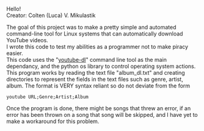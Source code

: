 Hello!  
Creator: Colten (Luca) V. Mikulastik  

The goal of this project was to make a pretty simple and automated command-line tool for Linux systems that can automatically download YouTube videos.  
I wrote this code to test my abilities as a programmer not to make piracy easier.  
This code uses the "[youtube-dl](https://youtube-dl.org/)" command line tool as the main dependancy, and the python os library to control operating system actions.  
This program works by reading the text file "album_dl.txt" and creating directories to represent the fields in the text files such as genre, artist, album. The format is VERY syntax reliant so do not deviate from the form
```
youtube URL;Genre;Artist;Album
```
Once the program is done, there might be songs that threw an error, if an error has been thrown on a song that song will be skipped, and I have yet to make a workaround for this problem.

